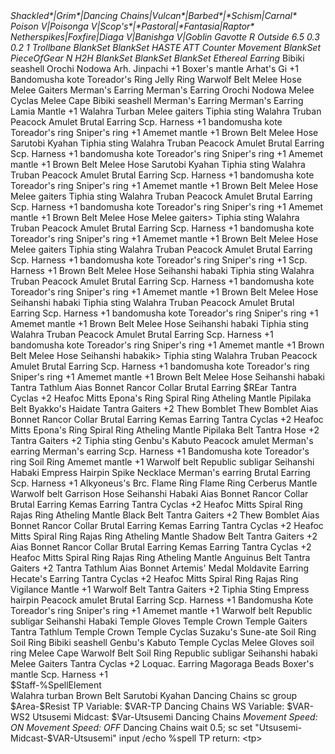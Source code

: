 <?xml version="1.0" ?>
<spellcast xmlns:xi="http://www.w3.org/2001/XInclude">
    <config />
    <variables clear="True">
        <!--- Standard Variables 1 --->
        <var name="TriggerSetOne">Shackled*|Grim*|Dancing Chains|Vulcan*|Barbed*|*Schism|Carnal*</var>
        <var name="TriggerSetTwo">Poison V|Poisonga V|Scop's*|*Pastoral|*Fantasia|Raptor*</var>
        <var name="TriggerSetThree">Netherspikes|Foxfire|Diaga V|Banishga V|Goblin Gavotte</var>
        <var name="Resist">R</var>
        <var name="Area">Outside</var>
        <var name="Distance">6.5</var>
        <var name="Delay-JA">0.3</var>
        <var name="Delay-Spell">0.2</var>
        <var name="LockMain">1</var>
        <var name="R-Weapon">Trollbane</var>
        <var name="Armor-Idle">BlankSet</var>
        <var name="Armor-Engaged">BlankSet</var>
        <!--- Standard Variables 2 --->
        <var name="VAR-TP">HASTE</var>
        <var name="VAR-WS">ATT</var>
        <var name="VAR-Utsusemi">Counter</var>
        <var name="Movement-Idle">Movement</var>
        <var name="Movement-Engaged">BlankSet</var>
        <var name="EquipmentSlot-Set">PieceOfGear</var>
        <!--- Standard Variables 3 --->
        <!--- Multi-Class Variables  --->
        <var name="Berserk">N</var>
        <var name="STYLE">H2H</var>
        <!--- Specific Variables --->
        <var name="HundredFists">BlankSet</var>
        <var name="ImpetusSet">BlankSet</var>
        <var name="PerfectCounterSet">BlankSet</var>
                <var name="REar">Ethereal Earring</var>
        <!--- Include Variables --->
        <xi:include href="Akyrey_Includes.xml" xpointer="//include[@name='EleStaffConst']/*" />
    </variables>
    <sets>
        <group name="Abyssea-R">
            <set name="Idle" baseset="PDT">
			                    <ammo>Bibiki seashell</ammo>
                                <neck>Orochi Nodowa</neck>
								<head>Arh. Jinpachi +1</head>
								<back>Boxer's mantle</back>
                                <body>Arhat's Gi +1</body>
                                <hands>Bandomusha kote</hands>
                                <lring>Toreador's Ring</lring>
								<rring>Jelly Ring</rring>
                                <waist>Warwolf Belt</waist>
                                <legs>Melee Hose</legs>
                                <feet>Melee Gaiters</feet>
								<lear>Merman's Earring</lear>
                                <rear>Merman's Earring</rear>
								</set>
            <set name="Resting">
                                <neck>Orochi Nodowa</neck>
                                <body>Melee Cyclas</body>
                                <back>Melee Cape</back>
								<ammo>Bibiki seashell</ammo>
            </set>
            <set name="PDT">
                                <head></head>
								<back></back>
                                <neck></neck>
                                <body></body>
                                <hands></hands>
                                <lring></lring>
								<rring></rring>
                                <waist></waist>
                                <legs></legs>
                                <feet></feet>
            </set>
            <set name="MDT">
                                <neck></neck>
                                <lear>Merman's Earring</lear>
                                <rear>Merman's Earring</rear>
                                <lring></lring>
                                <rring></rring>
                                <back>Lamia Mantle +1</back>
            </set>
            <set name="FullEvasion">
                                <ammo></ammo>
                                <head>Walahra Turban</head>
                                <neck></neck>
                                <lear></lear>
                                <rear></rear>
                                <body></body>
                                <back></back>
                                <legs></legs>
            </set>
            <set name="Movement">
                <feet>Melee gaiters</feet>
            </set>
            <set name="BlankSet|BlankSetSet" />
            <set name="TP-H2H-ACC">
                                <ammo>Tiphia sting</ammo>
                                <head>Walahra Truban</head>
                                <neck>Peacock Amulet</neck>
                                <lear></lear>
                                <rear>Brutal Earring</rear>
                                <body>Scp. Harness +1</body>
                                <hands>bandomusha kote</hands>
                                <lring>Toreador's ring</lring>
                                <rring>Sniper's ring +1</rring>
                                <back>Amemet mantle +1</back>
                                <waist>Brown Belt</waist>
                                <legs>Melee Hose</legs>
                                <feet>Sarutobi Kyahan</feet>
            </set>
            <set name="TP-H2H-HASTE" baseset="TP-H2H-ACC">
                                <ammo>Tiphia sting</ammo>
                                <head>Walahra Truban</head>
                                <neck>Peacock Amulet</neck>
                                <lear></lear>
                                <rear>Brutal Earring</rear>
                                <body>Scp. Harness +1</body>
                                <hands>bandomusha kote</hands>
                                <lring>Toreador's ring</lring>
                                <rring>Sniper's ring +1</rring>
                                <back>Amemet mantle +1</back>
                                <waist>Brown Belt</waist>
                                <legs>Melee Hose</legs>
                                <feet>Sarutobi Kyahan</feet>            
            </set>
            <set name="TP-H2H-DEX" baseset="TP-H2H-HASTE">
                                                                <ammo>Tiphia sting</ammo>
                                <head>Walahra Truban</head>
                                <neck>Peacock Amulet</neck>
                                <lear></lear>
                                <rear>Brutal Earring</rear>
                                <body>Scp. Harness +1</body>
                                <hands>bandomusha kote</hands>
                                <lring>Toreador's ring</lring>
                                <rring>Sniper's ring +1</rring>
                                <back>Amemet mantle +1</back>
                                <waist>Brown Belt</waist>
                                <legs>Melee Hose</legs>
                                <feet>Melee gaiters</feet>
            </set>
            <set name="TP-H2H-EVA" baseset="TP-H2H-HASTE">
                                                                <ammo>Tiphia sting</ammo>
                                <head>Walahra Truban</head>
                                <neck>Peacock Amulet</neck>
                                <lear></lear>
                                <rear>Brutal Earring</rear>
                                <body>Scp. Harness +1</body>
                                <hands>bandomusha kote</hands>
                                <lring>Toreador's ring</lring>
                                <rring>Sniper's ring +1</rring>
                                <back>Amemet mantle +1</back>
                                <waist>Brown Belt</waist>
                                <legs>Melee Hose</legs>
                                <feet>Melee gaiters</feet>>
            </set>
            <set name="TP-H2H-PDT" baseset="TP-H2H-HASTE">
                                                                <ammo>Tiphia sting</ammo>
                                <head>Walahra Truban</head>
                                <neck>Peacock Amulet</neck>
                                <lear></lear>
                                <rear>Brutal Earring</rear>
                                <body>Scp. Harness +1</body>
                                <hands>bandomusha kote</hands>
                                <lring>Toreador's ring</lring>
                                <rring>Sniper's ring +1</rring>
                                <back>Amemet mantle +1</back>
                                <waist>Brown Belt</waist>
                                <legs>Melee Hose</legs>
                                <feet>Melee gaiters</feet>
            </set>
            <set name="TP-KICK-ACC">
                                                                <ammo>Tiphia sting</ammo>
                                <head>Walahra Truban</head>
                                <neck>Peacock Amulet</neck>
                                <lear></lear>
                                <rear>Brutal Earring</rear>
                                <body>Scp. Harness +1</body>
                                <hands>bandomusha kote</hands>
                                <lring>Toreador's ring</lring>
                                <rring>Sniper's ring +1</rring>
                                <back>Scp. Harness +1</back>
                                <waist>Brown Belt</waist>
                                <legs>Melee Hose</legs>
                                <feet>Seihanshi habaki</feet>
            </set>
            <set name="TP-KICK-HASTE" baseset="TP-KICK-ACC">
                                                                <ammo>Tiphia sting</ammo>
                                <head>Walahra Truban</head>
                                <neck>Peacock Amulet</neck>
                                <lear></lear>
                                <rear>Brutal Earring</rear>
                                <body>Scp. Harness +1</body>
                                <hands>bandomusha kote</hands>
                                <lring>Toreador's ring</lring>
                                <rring>Sniper's ring +1</rring>
                                <back>Amemet mantle +1</back>
                                <waist>Brown Belt</waist>
                                <legs>Melee Hose</legs>
                                <feet>Seihanshi habaki</feet>
            </set>
            <set name="TP-KICK-DEX" baseset="TP-KICK-HASTE">
			                                <ammo>Tiphia sting</ammo>
                                <head>Walahra Truban</head>
                                <neck>Peacock Amulet</neck>
                                <lear></lear>
                                <rear>Brutal Earring</rear>
                                <body>Scp. Harness +1</body>
                                <hands>bandomusha kote</hands>
                                <lring>Toreador's ring</lring>
                                <rring>Sniper's ring +1</rring>
                                <back>Amemet mantle +1</back>
                                <waist>Brown Belt</waist>
                                <legs>Melee Hose</legs>
                                <feet>Seihanshi habaki</feet>
            </set>
            <set name="TP-KICK-EVA" baseset="TP-KICK-HASTE">
                                                                <ammo>Tiphia sting</ammo>
                                <head>Walahra Truban</head>
                                <neck>Peacock Amulet</neck>
                                <lear></lear>
                                <rear>Brutal Earring</rear>
                                <body>Scp. Harness +1</body>
                                <hands>bandomusha kote</hands>
                                <lring>Toreador's ring</lring>
                                <rring>Sniper's ring +1</rring>
                                <back>Amemet mantle +1</back>
                                <waist>Brown Belt</waist>
                                <legs>Melee Hose</legs>
                                <feet>Seihanshi habaki</feet>k>
            </set>
            <set name="TP-KICK-PDT" baseset="TP-KICK-HASTE">
                                                                <ammo>Tiphia sting</ammo>
                                <head>Walahra Truban</head>
                                <neck>Peacock Amulet</neck>
                                <lear></lear>
                                <rear>Brutal Earring</rear>
                                <body>Scp. Harness +1</body>
                                <hands>bandomusha kote</hands>
                                <lring>Toreador's ring</lring>
                                <rring>Sniper's ring +1</rring>
                                <back>Amemet mantle +1</back>
                                <waist>Brown Belt</waist>
                                <legs>Melee Hose</legs>
                                <feet>Seihanshi habaki</feet>
            </set>
            <set name="Victory Smite-ACC-N">
                                <ammo>Tantra Tathlum</ammo>
                                <head>Aias Bonnet</head>
                                <neck>Rancor Collar</neck>
                                <!--<neck>Light Gorget</neck>-->
                                <lear>Brutal Earring</lear>
                                <rear>$REar</rear>
                                <body>Tantra Cyclas +2</body>
                                <hands>Heafoc Mitts</hands>
                                <lring>Epona's Ring</lring>
                                <rring>Spiral Ring</rring>
                                <back>Atheling Mantle</back>
                                <waist>Pipilaka Belt</waist>
                                <!--<legs>Shura Haidate</legs>-->
                                <legs>Byakko's Haidate</legs>
                                <feet>Tantra Gaiters +2</feet>
            </set>
            <set name="Victory Smite-ACC-Berserk" baseset="Victory Smite-ACC-N">
            </set>
            <set name="Victory Smite-DEX-N" baseset="Victory Smite-ACC-N">
            </set>
            <set name="Victory Smite-DEX-Berserk" baseset="Victory Smite-DEX-N">
            </set>
            <set name="Victory Smite-ATT-N" baseset="Victory Smite-ACC-N">
                                <ammo>Thew Bomblet</ammo>
            </set>
            <set name="Victory Smite-ATT-Berserk" baseset="Victory Smite-ATT-N">
            </set>
            <set name="Ascetic's Fury">
                                <ammo>Thew Bomblet</ammo>
                                <head>Aias Bonnet</head>
                                <neck>Rancor Collar</neck>
                                <lear>Brutal Earring</lear>
                                <rear>Kemas Earring</rear>
                                <body>Tantra Cyclas +2</body>
                                <hands>Heafoc Mitts</hands>
                                <lring>Epona's Ring</lring>
                                <rring>Spiral Ring</rring>
                                <back>Atheling Mantle</back>
                                <waist>Pipilaka Belt</waist>
                                <legs>Tantra Hose +2</legs>
                                <feet>Tantra Gaiters +2</feet>
            </set>
            <set name="Asuran Fists">
                                <ammo>Tiphia sting</ammo>
                                <head>Genbu's Kabuto</head>
                                <neck>Peacock amulet</neck>
                                <rear>Merman's earring</rear>
                                <lear>Merman's earring</lear>
                                <body>Scp. Harness +1</body>
                                <hands>Bandomusha kote</hands>
                                <lring>Toreador's ring</lring>
                                <rring>Soil Ring</rring>
                                <back>Amemet mantle +1</back>
                                <waist>Warwolf belt</waist>
                                <legs>Republic subligar</legs>
                                <feet>Seihanshi Habaki</feet>
            </set>
            <set name="Dragon Kick">
                                <head>Empress Hairpin</head>
                                <neck>Spike Necklace</neck>
                                <lear>Merman's earring</lear>
                                <rear>Brutal Earring</rear>
                                <body>Scp. Harness +1</body>
                                <hands>Alkyoneus's Brc.</hands>
                                <lring>Flame Ring</lring>
                                <rring>Flame Ring</rring>
                                <back>Cerberus Mantle</back>
                                <waist>Warwolf belt</waist>
                                <legs>Garrison Hose</legs>
                                <feet>Seihanshi Habaki</feet>
            </set>
            <set name="Tornado Kick">
                                <head>Aias Bonnet</head>
                                <neck>Rancor Collar</neck>
                                <lear>Brutal Earring</lear>
                                <rear>Kemas Earring</rear>
                                <body>Tantra Cyclas +2</body>
                                <hands>Heafoc Mitts</hands>
                                <lring>Spiral Ring</lring>
                                <rring>Rajas Ring</rring>
                                <back>Atheling Mantle</back>
                                <waist>Black Belt</waist>
                                <!--<legs>Shura Haidate</legs>-->
                                <feet>Tantra Gaiters +2</feet>
            </set>
            <set name="Retribution">
                                <ammo>Thew Bomblet</ammo>
                                <head>Aias Bonnet</head>
                                <neck>Rancor Collar</neck>
                                <lear>Brutal Earring</lear>
                                <rear>Kemas Earring</rear>
                                <body>Tantra Cyclas +2</body>
                                <hands>Heafoc Mitts</hands>
                                <lring>Spiral Ring</lring>
                                <rring>Rajas Ring</rring>
                                <back>Atheling Mantle</back>
                                <waist>Shadow Belt</waist>
                                <!--<legs>Shura Haidate</legs>-->
                                <feet>Tantra Gaiters +2</feet>
            </set>
            <set name="Full Swing">
                                <head>Aias Bonnet</head>
                                <neck>Rancor Collar</neck>
                                <lear>Brutal Earring</lear>
                                <rear>Kemas Earring</rear>
                                <body>Tantra Cyclas +2</body>
                                <hands>Heafoc Mitts</hands>
                                <lring>Spiral Ring</lring>
                                <rring>Rajas Ring</rring>
                                <back>Atheling Mantle</back>
                                <waist>Anguinus Belt</waist>
                                <!--<legs>Shura Haidate</legs>-->
                                <feet>Tantra Gaiters +2</feet>
            </set>
            <set name="Cataclysm">
                                <ammo>Tantra Tathlum</ammo>
                                <head>Aias Bonnet</head>
                                <neck>Artemis' Medal</neck>
                                <lear>Moldavite Earring</lear>
                                <rear>Hecate's Earring</rear>
                                <body>Tantra Cyclas +2</body>
                                <hands>Heafoc Mitts</hands>
                                <lring>Spiral Ring</lring>
                                <rring>Rajas Ring</rring>
                                <back>Vigilance Mantle +1</back>
                                <waist>Warwolf Belt</waist>
                                <!--<legs>Denali Kecks</legs>-->
                                <feet>Tantra Gaiters +2</feet> 
            </set>
            <set name="WS Base">
                                <head></head>
                                <neck></neck>
                                <lear></lear>
                                <rear></rear>
                                <body></body>
                                <hands></hands>
                                <lring></lring>
                                <rring></rring>
                                <back></back>
                                <waist></waist>
                                <legs></legs>
                                <feet></feet>
            </set>
            <set name="HundredFistsSet">
                                <ammo>Tiphia Sting</ammo>
                                <head>Empress hairpin</head>
                                <neck>Peacock amulet</neck>
                                <lear></lear>
                                <rear>Brutal Earring</rear>
                                <body>Scp. Harness +1</body>
                                <hands>Bandomusha Kote</hands>
                                <lring>Toreador's ring</lring>
                                <rring>Sniper's ring +1</rring>
                                <back>Amemet mantle +1</back>
                                <waist>Warwolf belt</waist>
                                <legs>Republic subligar</legs>
                                <feet>Seihanshi Habaki</feet>
            </set>
            <set name="Boost">
                <hands>Temple Gloves</hands>
            </set>
            <set name="Focus">
                <head>Temple Crown</head>
            </set>
            <set name="Dodge">
                <feet>Temple Gaiters</feet>
            </set>
            <set name="Chi Blast">
                                <ammo>Tantra Tathlum</ammo>
                                <head>Temple Crown</head>
                                <body>Temple Cyclas</body>
                                <back></back>
                                <feet>Suzaku's Sune-ate</feet>
								<rring>Soil Ring</rring>
								<lring>Soil Ring</lring>
            </set>
            <set name="Chakra">
                                <ammo>Bibiki seashell</ammo>
                                <head>Genbu's Kabuto</head>
                                <body>Temple Cyclas</body>
                                <hands>Melee Gloves</hands>
                                <rring>soil ring</rring>
                                <back>Melee Cape</back>
                                <waist>Warwolf Belt</waist>
								<lring>Soil Ring</lring>
								<legs>Republic subligar</legs>
            </set>
            <set name="Footwork">
			<feet>Seihanshi habaki</feet>
            </set>
            <set name="Counterstance">
                                <feet>Melee Gaiters</feet>
            </set>
            <set name="ImpetusSet">
                                <body>Tantra Cyclas +2</body>
            </set>
            <set name="PerfectCounterSet">
            </set>
            <set name="Utsusemi-Precast">
                                <lear>Loquac. Earring</lear>
                <neck>Magoraga Beads</neck>
            </set>
            <set name="Utsusemi-Midcast-PDT" baseset="PDT">
            </set>
            <set name="Utsusemi-Midcast-Counter" baseset="Utsusemi-Midcast-PDT">
                                <back>Boxer's mantle</back>
								<body>Scp. Harness +1</body>
            </set>
            <set name="Utsusemi-Midcast-EVA" baseset="FullEvasion">
            </set>
            <set name="Ninjutsu-Nukes">
                <main>$Staff-%SpellElement</main>
            </set>
            <set name="Haste">
                                <head>Walahra turban</head>
                                <neck></neck>
                                <hands></hands>
                                <waist>Brown Belt</waist>
                                <legs></legs>
								<feet>Sarutobi Kyahan</feet>
            </set>
        </group>
        <group name="Abyssea-NM" inherit="Abyssea-R" />
        <group name="Outside-R" inherit="Abyssea-R" default="true"/>
        <group name="Outside-NM" inherit="Outside-R" />
    </sets>
    <rules>
        <!--- Core Include Rules --->
        <xi:include href="Akyrey_Includes.xml" xpointer="//include[@name='LVrestriction']/*" />
        <xi:include href="Akyrey_Includes.xml" xpointer="//include[@name='ReturnRules']/*" />
        <xi:include href="Akyrey_Includes.xml" xpointer="//include[@name='CleanTransportation']/*" />
        <xi:include href="Akyrey_Includes.xml" xpointer="//include[@name='AreaRule']/*" />
        <xi:include href="Akyrey_Includes.xml" xpointer="//include[@name='LockWeaponRule']/*" />
        <xi:include href="Akyrey_Includes.xml" xpointer="//include[@name='SpellCancel']/*" />
        <xi:include href="Akyrey_Includes.xml" xpointer="//include[@name='AttackEarring']/*" />
        <!--- Optional Include Rules --->
        <!--- Automatically change variables when buffs wear off --->
        <if notBuffactive="Hundred Fists" advanced='"$HundredFistsSet"!="BlankSet"'>
            <var cmd="set HundredFistsSet BlankSet" />
        </if>
        <if notBuffactive="Perfect Counter" advanced='"$PerfectCounterSet"!="BlankSet"'>
            <var cmd="set PerfectCounterSet BlankSet" />
        </if>
                <if notBuffactive="Impetus" advanced='"$ImpetusSet"!="BlankSet"'>
            <var cmd="set ImpetusSet BlankSet" />
        </if>
                <if notBuffactive="Footwork" advanced='"$STYLE"!="H2H"'>
            <var cmd="set STYLE H2H" />
        </if>
                <if notBuffactive="Berserk" advanced='"$Berserk"!="N"'>
            <var cmd="set Berserk N" />
        </if>
        <!--- Automatically Equip Gear Rules --->
        <command when="engaged|idle|aftercast|resting">Dancing Chains</command>
        <!--- Automatically change group --->
        <if notgroup="$Area-$Resist">
            <command>sc group $Area-$Resist</command>
        </if>
        <!--- Trigger Spells --->
        <if spell="$TriggerSetOne|$TriggerSetTwo|$TriggerSetThree">
            <if spell="$TriggerSetOne">
                <!--- Auto Update Gear --->
                <if spell="Dancing Chains">
                    <cancelspell />
                    <if status="idle">
                        <equip set="%Status|$Armor-%Status|$Movement-%Status" />
                    </if>
                    <elseif status="engaged">
                        <if advanced='"$VAR-TP"="EVA"'>
                            <equip set="TP-$STYLE-$VAR-TP|$PerfectCounterSet|$Armor-%Status|$Movement-%Status" />
                        </if>
                        <else>
                            <equip set="TP-$STYLE-$VAR-TP|$HundredFistsSet|$ImpetusSet|$PerfectCounterSet|$Armor-%Status|$Movement-%Status" />
                        </else>
                    </elseif>
                    <elseif status="resting">
                        <equip set="%Status" />
                    </elseif>
                </if>
                <!--- Change the distance at which to cancel WS --->
                <xi:include href="Akyrey_Includes.xml" xpointer="//include[@name='SetDistanceVariable']/*" />
                <!--- Change the resistance variable: Regular mobs or NMs --->
                <xi:include href="Akyrey_Includes.xml" xpointer="//include[@name='ResistRule']/*" />
                <!--- Change the Armor variable: Blank, MDT, PDT, or Full Evasion --->
                <xi:include href="Akyrey_Includes.xml" xpointer="//include[@name='Variable-Blank']/*" />
                <xi:include href="Akyrey_Includes.xml" xpointer="//include[@name='Variable-MDT']/*" />
                <xi:include href="Akyrey_Includes.xml" xpointer="//include[@name='Variable-PDT']/*" />
                <xi:include href="Akyrey_Includes.xml" xpointer="//include[@name='Variable-FullEvasion']/*" />
            </if>
            <elseif spell="$TriggerSetTwo">
                <!--- Change TP set type --->
                <if spell="Poison V">
                    <cancelspell />
                    <if advanced='"$VAR-TP"="HASTE"'>
                        <var cmd="set VAR-TP ACC" />
                    </if>
                    <elseif advanced='"$VAR-TP"="ACC"'>
                        <var cmd="set VAR-TP PDT" />
                    </elseif>
                    <elseif advanced='"$VAR-TP"="PDT"'>
                        <var cmd="set VAR-TP EVA" />
                    </elseif>
                    <elseif advanced='"$VAR-TP"="EVA"'>
                        <var cmd="set VAR-TP DEX" />
                    </elseif>
                    <elseif advanced='"$VAR-TP"="DEX"'>
                        <var cmd="set VAR-TP HASTE" />
                    </elseif>
                    <addtochat color="135">TP Variable: $VAR-TP</addtochat>
                    <if status="engaged">
                        <command>Dancing Chains</command>
                    </if>
                </if>
                <!--- Change WS set type --->
                <elseif spell="Poisonga V">
                    <cancelspell />
                    <if advanced='"$VAR-WS"="ATT"'>
                        <var cmd="set VAR-WS ACC" />
                    </if>
                    <elseif advanced='"$VAR-WS"="ACC"'>
                        <var cmd="set VAR-WS DEX" />
                    </elseif>
                    <elseif advanced='"$VAR-WS"="DEX"'>
                        <var cmd="set VAR-WS ATT" />
                    </elseif>
                    <addtochat color="135">WS Variable: $VAR-WS2</addtochat>
                </elseif>
                <!--- Change Midcast for Utsusemi --->
                <elseif spell="Scop's Operetta">
                    <cancelspell />
                    <if advanced='"$VAR-Utsusemi"="PDT"'>
                        <var cmd="set VAR-Utsusemi Counter" />
                    </if>
                    <elseif advanced='"$VAR-Utsusemi"="Counter"'>
                        <var cmd="set VAR-Utsusemi EVA" />
                    </elseif>
                    <elseif advanced='"$VAR-Utsusemi"="EVA"'>
                        <var cmd="set VAR-Utsusemi PDT" />
                    </elseif>
                    <addtochat color="135">Utsusemi Midcast: $Var-Utsusemi</addtochat>
                </elseif>
                <!--- Change specific pieces of gear (Self customize this one if you want) --->
                <elseif spell="Shining Fantasia">
                    <cancelspell />
                    <if advanced='"$EquipmentSlot-Set"="EX1"'>
                        <var cmd="set EquipmentSlot-Set EX2" />
                    </if>
                    <elseif advanced='"$Main-Idle"="EX2"'>
                        <var cmd="set EquipmentSlot-Set EX1" />
                    </elseif>
                    <command>Dancing Chains</command>
                </elseif>
                <!--- Add or Remove Movement gear --->
                <elseif spell="Raptor Mazurka">
                    <cancelspell />
                    <if advanced='"$Movement-%Status"="BlankSet"'>
                        <var cmd="set Movement-%Status Movement" />
                        <addtochat color="135">Movement Speed: ON</addtochat>
                    </if>
                    <else>
                        <var cmd="set Movement-%Status BlankSet" />
                        <addtochat color="135">Movement Speed: OFF</addtochat>
                    </else>
                    <command>Dancing Chains</command>
                </elseif>
            </elseif>
            <else>
                <!--- Class Specific Trigger 1 --->
                <if spell="Foxfire">
                    <cancelspell />
                </if>
                <!--- Class Specific Trigger 2 --->
                <elseif spell="Netherspikes">
                    <cancelspell />
                </elseif>
                <!--- Class Specific Trigger 3 --->
                <elseif spell="Diaga V">
                    <cancelspell />
                </elseif>
                <!--- Class Specific Trigger 4 --->
                <elseif spell="Banishga V">
                    <cancelspell />
                </elseif>
                <!--- Class Specific Trigger 5 --->
                <elseif spell="Goblin Gavotte">
                    <cancelspell />
                </elseif>
            </else>
        </if>
        <elseif type="Ninjutsu">
            <!--- Ninjutsu: Utsusemi --->
            <if spell="Utsusemi: Ichi">
                <equip when="precast" set="Utsusemi-Precast" />
                <command when="precast">wait 0.5; sc set "Utsusemi-Midcast-$VAR-Utsusemi"</command>
                <midcastdelay delay="2" />
                <equip when="midcast" set="Haste" />
            </if>
            <elseif spell="Utsusemi: Ni">
                <equip when="precast|midcast" set="Haste" />
            </elseif>
            <elseif spell="Katon*|Doton*|Suiton*|Huton*|Hyoton*|Raiton*">
                <equip when="midcast" set="Ninjutsu-Nukes" />
            </elseif>
        </elseif>
                <elseif CommandPrefix="/range" notEquipRange="$R-Weapon">
                        <castdelay delay="$Delay-JA" />
                        <equip when="precast">
                        </equip>
                </elseif>
        <elseif type="WeaponSkill">
            <castdelay delay="$Delay-JA" />
            <if spell="Victory Smite">
                <equip set="%Spell-$VAR-WS-$Berserk|$ImpetusSet" />
            </if>
            <elseif Spell="Ascetic's Fury|Asuran Fists|Dragon Kick|Tornado Kick|Retribution|Full Swing|Cataclysm">
                <equip set="%Spell|$ImpetusSet" />
            </elseif>
            <else>
                <equip set="WS Base" />
            </else>
                        <action type="Command" when="aftercast">input /echo %spell TP return: &lt;tp&gt;</action>
        </elseif>
        <elseif type="JobAbility">
            <!--- Precast-only JAs --->
            <if spell="Boost|Focus|Dodge|Chakra|Chi Blast|Counterstance">
                <castdelay delay="$Delay-JA" />
                <equip when="precast" set="%Spell" />
            </if>
            <!--- Variable Changing and Precast gear JAs --->
            <elseif Spell="Impetus">
                <var cmd="set ImpetusSet ImpetusSet" />
            </elseif>
            <elseif Spell="Perfect Counter">
                <var cmd="set PerfectCounterSet PerfectCounterSet" />
            </elseif>
            <elseif Spell="Berserk">
                <var cmd="set Berserk Berserk" />
            </elseif>
            <elseif Spell="Footwork">
                <var cmd="set STYLE KICK" />
            </elseif>
            <elseif Spell="Hundred Fists">
                <var cmd="set HundredFistsSet HundredFistsSet" />
            </elseif>
        </elseif>
        <elseif type="Samba|Waltz|Flourish*|Jig">
            <return />
        </elseif>
    </rules>
</spellcast>
